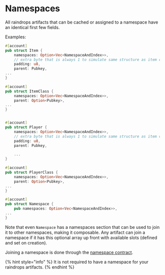 # Namespaces

All raindrops artifacts that can be cached or assigned to a namespace have an identical first few fields.

Examples:

```rust
#[account]
pub struct Item {
    namespaces: Option<Vec<NamespaceAndIndex>>,
    // extra byte that is always 1 to simulate same structure as item class.
    padding: u8,
    parent: Pubkey,
...
}

#[account]
pub struct ItemClass {
    namespaces: Option<Vec<NamespaceAndIndex>>,
    parent: Option<Pubkey>,
...
}


#[account]
pub struct Player {
    namespaces: Option<Vec<NamespaceAndIndex>>,
    // extra byte that is always 1 to simulate same structure as item class.
    padding: u8,
    parent: Pubkey,

	...
}

#[account]
pub struct PlayerClass {
    namespaces: Option<Vec<NamespaceAndIndex>>,
    parent: Option<Pubkey>,
...
}

#[account]
pub struct Namespace {
    pub namespaces: Option<Vec<NamespaceAndIndex>>,
...
}
```

Note that even `Namespace` has a namespaces section that can be used to join it to other namespaces, making it composable. Any artifact can join a namespace if it has this optional array up front with available slots (defined and set on creation).

Joining a namespace is done through the [namespace contract](broken-reference).

{% hint style="info" %}
It is not required to have a namespace for your raindrops artifacts.
{% endhint %}

